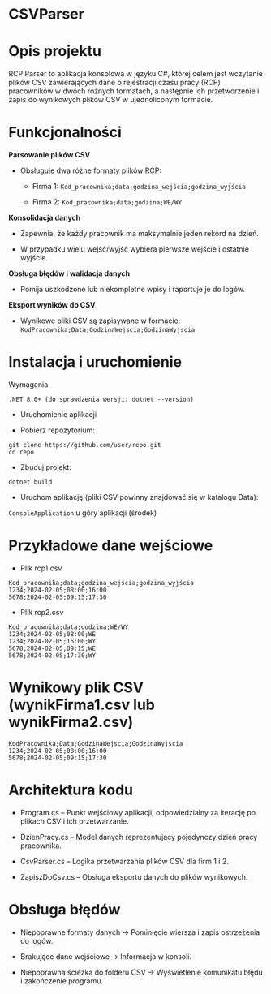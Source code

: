 # CSVParser

# Opis projektu

RCP Parser to aplikacja konsolowa w języku C#, której celem jest wczytanie plików CSV zawierających dane o rejestracji czasu pracy (RCP) pracowników w dwóch różnych formatach, a następnie ich przetworzenie i zapis do wynikowych plików CSV w ujednoliconym formacie.

# Funkcjonalności

**Parsowanie plików CSV**

- Obsługuje dwa różne formaty plików RCP:

   - Firma 1: `Kod_pracownika;data;godzina_wejścia;godzina_wyjścia`

   - Firma 2: `Kod_pracownika;data;godzina;WE/WY`

**Konsolidacja danych**

- Zapewnia, że każdy pracownik ma maksymalnie jeden rekord na dzień.

- W przypadku wielu wejść/wyjść wybiera pierwsze wejście i ostatnie wyjście.

**Obsługa błędów i walidacja danych**

- Pomija uszkodzone lub niekompletne wpisy i raportuje je do logów.

**Eksport wyników do CSV**

- Wynikowe pliki CSV są zapisywane w formacie: `KodPracownika;Data;GodzinaWejscia;GodzinaWyjscia`

# Instalacja i uruchomienie

Wymagania

`.NET 8.0+ (do sprawdzenia wersji: dotnet --version)`

* Uruchomienie aplikacji

- Pobierz repozytorium:
```
git clone https://github.com/user/repo.git
cd repo
```
- Zbuduj projekt:

`dotnet build`

- Uruchom aplikację (pliki CSV powinny znajdować się w katalogu Data):

`ConsoleApplication` u góry aplikacji (środek)

# Przykładowe dane wejściowe

- Plik rcp1.csv
```
Kod_pracownika;data;godzina_wejścia;godzina_wyjścia
1234;2024-02-05;08:00;16:00
5678;2024-02-05;09:15;17:30
```
- Plik rcp2.csv
```
Kod_pracownika;data;godzina;WE/WY
1234;2024-02-05;08:00;WE
1234;2024-02-05;16:00;WY
5678;2024-02-05;09:15;WE
5678;2024-02-05;17:30;WY
```
# Wynikowy plik CSV (wynikFirma1.csv lub wynikFirma2.csv)
```
KodPracownika;Data;GodzinaWejscia;GodzinaWyjscia
1234;2024-02-05;08:00;16:00
5678;2024-02-05;09:15;17:30
```
# Architektura kodu

- Program.cs – Punkt wejściowy aplikacji, odpowiedzialny za iterację po plikach CSV i ich przetwarzanie.

- DzienPracy.cs – Model danych reprezentujący pojedynczy dzień pracy pracownika.

- CsvParser.cs – Logika przetwarzania plików CSV dla firm 1 i 2.

- ZapiszDoCsv.cs – Obsługa eksportu danych do plików wynikowych.

# Obsługa błędów

- Niepoprawne formaty danych → Pominięcie wiersza i zapis ostrzeżenia do logów.

- Brakujące dane wejściowe → Informacja w konsoli.

- Niepoprawna ścieżka do folderu CSV → Wyświetlenie komunikatu błędu i zakończenie programu.
